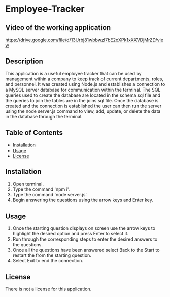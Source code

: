 # Employee-Tracker

## Video of the working application
https://drive.google.com/file/d/13Urbj81wbbwzI7bE2oXPk1xXXVDjMrZD/view


## Description 
This application is a useful employee tracker that can be used by management within a company to keep track of current departments, roles, and personnel. It was created using Node.js and establishes a connection to a MySQL server database for communication within the terminal. The SQL queries used to create the database are located in the schema.sql file and the queries to join the tables are in the joins.sql file. Once the database is created and the connection is established the user can then run the server using the node server.js command to view, add, update, or delete the data in the database through the terminal.


## Table of Contents 
* [Installation](#installation) 
* [Usage](#usage) 
* [License](#license) 
 
## Installation 
1. Open terminal.
2. Type the command 'npm i'.
3. Type the command 'node server.js'.
4. Begin answering the questions using the arrow keys and Enter key.
 
## Usage 
1. Once the starting question displays on screen use the arrow keys to highlight the desired option and press Enter to select it.
2. Run through the corresponding steps to enter the desired answers to the questions.
3. Once all the questions have been answered select Back to the Start to restart the from the starting question.
3. Select Exit to end the connection.
 
## License 
There is not a license for this application. 